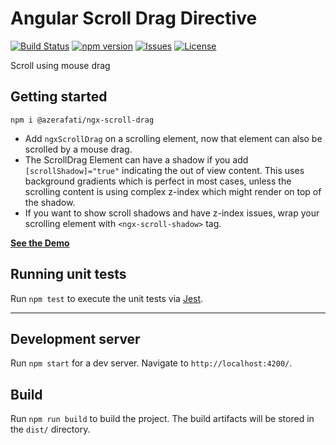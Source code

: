 # Angular Scroll Drag Directive

[![Build Status](https://github.com/azerafati/scroll-drag/actions/workflows/test.yml/badge.svg)](https://github.com/azerafati/scroll-drag/actions)
[![npm version](https://img.shields.io/npm/v/@azerafati/ngx-scroll-drag.svg)](https://www.npmjs.com/package/@azerafati/ngx-scroll-drag)
[![Issues](https://img.shields.io/github/issues/azerafati/scroll-drag.svg)](https://github.com/azerafati/scroll-drag/issues)
[![License](https://img.shields.io/github/license/azerafati/scroll-drag.svg)](#license)

Scroll using mouse drag


## Getting started
```shell
npm i @azerafati/ngx-scroll-drag 
```
* Add `ngxScrollDrag` on a scrolling element, now that element can also be scrolled by a mouse drag.
* The ScrollDrag Element can have a shadow if you add `[scrollShadow]="true"` indicating the out of view content. This uses background gradients which is perfect in most cases, unless the scrolling content is using complex z-index which might render on top of the shadow.
* If you want to show scroll shadows and have z-index issues, wrap your scrolling element with `<ngx-scroll-shadow>` tag.

[**See the Demo**](https://azerafati.com/scroll-drag/)



## Running unit tests

Run `npm test` to execute the unit tests via [Jest](https://jestjs.io/).


----

## Development server

Run `npm start` for a dev server. Navigate to `http://localhost:4200/`. 


## Build

Run `npm run build` to build the project. The build artifacts will be stored in the `dist/` directory.
